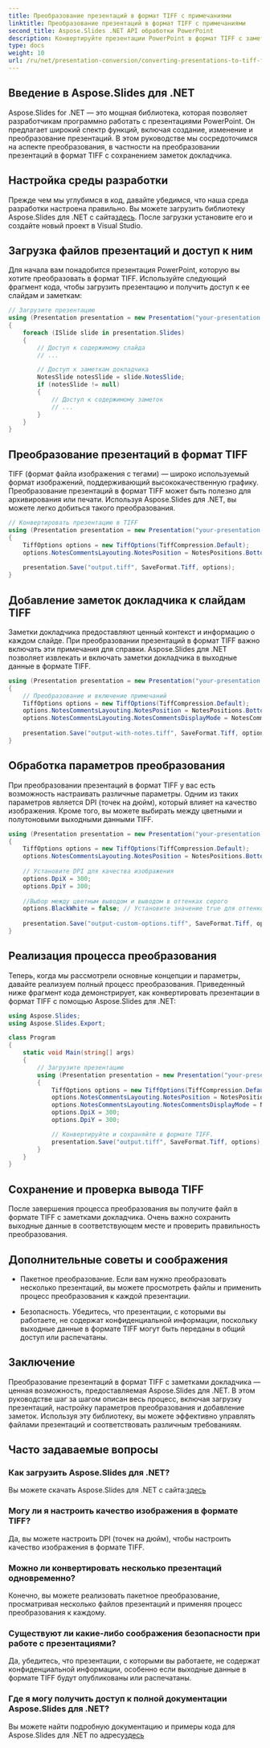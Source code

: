 ```yaml
---
title: Преобразование презентаций в формат TIFF с примечаниями
linktitle: Преобразование презентаций в формат TIFF с примечаниями
second_title: Aspose.Slides .NET API обработки PowerPoint
description: Конвертируйте презентации PowerPoint в формат TIFF с заметками докладчика с помощью Aspose.Slides для .NET. Качественная и эффективная конвертация.
type: docs
weight: 10
url: /ru/net/presentation-conversion/converting-presentations-to-tiff-format-with-notes/
---
```


## Введение в Aspose.Slides для .NET

Aspose.Slides for .NET — это мощная библиотека, которая позволяет разработчикам программно работать с презентациями PowerPoint. Он предлагает широкий спектр функций, включая создание, изменение и преобразование презентаций. В этом руководстве мы сосредоточимся на аспекте преобразования, в частности на преобразовании презентаций в формат TIFF с сохранением заметок докладчика.

## Настройка среды разработки

 Прежде чем мы углубимся в код, давайте убедимся, что наша среда разработки настроена правильно. Вы можете загрузить библиотеку Aspose.Slides для .NET с сайта[здесь](https://releases.aspose.com/slides/net). После загрузки установите его и создайте новый проект в Visual Studio.

## Загрузка файлов презентаций и доступ к ним

Для начала вам понадобится презентация PowerPoint, которую вы хотите преобразовать в формат TIFF. Используйте следующий фрагмент кода, чтобы загрузить презентацию и получить доступ к ее слайдам и заметкам:

```csharp
// Загрузите презентацию
using (Presentation presentation = new Presentation("your-presentation.pptx"))
{
    foreach (ISlide slide in presentation.Slides)
    {
        // Доступ к содержимому слайда
        // ...

        // Доступ к заметкам докладчика
        NotesSlide notesSlide = slide.NotesSlide;
        if (notesSlide != null)
        {
            // Доступ к содержимому заметок
            // ...
        }
    }
}
```

## Преобразование презентаций в формат TIFF

TIFF (формат файла изображения с тегами) — широко используемый формат изображений, поддерживающий высококачественную графику. Преобразование презентаций в формат TIFF может быть полезно для архивирования или печати. Используя Aspose.Slides для .NET, вы можете легко добиться такого преобразования.

```csharp
// Конвертировать презентацию в TIFF
using (Presentation presentation = new Presentation("your-presentation.pptx"))
{
    TiffOptions options = new TiffOptions(TiffCompression.Default);
    options.NotesCommentsLayouting.NotesPosition = NotesPositions.BottomFull;
    
    presentation.Save("output.tiff", SaveFormat.Tiff, options);
}
```

## Добавление заметок докладчика к слайдам TIFF

Заметки докладчика предоставляют ценный контекст и информацию о каждом слайде. При преобразовании презентаций в формат TIFF важно включать эти примечания для справки. Aspose.Slides для .NET позволяет извлекать и включать заметки докладчика в выходные данные в формате TIFF.

```csharp
using (Presentation presentation = new Presentation("your-presentation.pptx"))
{
    // Преобразование и включение примечаний
    TiffOptions options = new TiffOptions(TiffCompression.Default);
    options.NotesCommentsLayouting.NotesPosition = NotesPositions.BottomFull;
    options.NotesCommentsLayouting.NotesCommentsDisplayMode = NotesCommentsDisplayMode.Show;
    
    presentation.Save("output-with-notes.tiff", SaveFormat.Tiff, options);
}
```

## Обработка параметров преобразования

При преобразовании презентаций в формат TIFF у вас есть возможность настраивать различные параметры. Одним из таких параметров является DPI (точек на дюйм), который влияет на качество изображения. Кроме того, вы можете выбирать между цветными и полутоновыми выходными данными TIFF.

```csharp
using (Presentation presentation = new Presentation("your-presentation.pptx"))
{
    TiffOptions options = new TiffOptions(TiffCompression.Default);
    options.NotesCommentsLayouting.NotesPosition = NotesPositions.BottomFull;
    
    // Установите DPI для качества изображения
    options.DpiX = 300;
    options.DpiY = 300;
    
    //Выбор между цветным выводом и выводом в оттенках серого
    options.BlackWhite = false; // Установите значение true для оттенков серого.
    
    presentation.Save("output-custom-options.tiff", SaveFormat.Tiff, options);
}
```

## Реализация процесса преобразования

Теперь, когда мы рассмотрели основные концепции и параметры, давайте реализуем полный процесс преобразования. Приведенный ниже фрагмент кода демонстрирует, как конвертировать презентации в формат TIFF с помощью Aspose.Slides для .NET:

```csharp
using Aspose.Slides;
using Aspose.Slides.Export;

class Program
{
    static void Main(string[] args)
    {
        // Загрузите презентацию
        using (Presentation presentation = new Presentation("your-presentation.pptx"))
        {
            TiffOptions options = new TiffOptions(TiffCompression.Default);
            options.NotesCommentsLayouting.NotesPosition = NotesPositions.BottomFull;
            options.NotesCommentsLayouting.NotesCommentsDisplayMode = NotesCommentsDisplayMode.Show;
            options.DpiX = 300;
            options.DpiY = 300;

            // Конвертируйте и сохраняйте в формате TIFF.
            presentation.Save("output.tiff", SaveFormat.Tiff, options);
        }
    }
}
```

## Сохранение и проверка вывода TIFF

После завершения процесса преобразования вы получите файл в формате TIFF с заметками докладчика. Очень важно сохранить выходные данные в соответствующем месте и проверить правильность преобразования.

## Дополнительные советы и соображения

- Пакетное преобразование. Если вам нужно преобразовать несколько презентаций, вы можете просмотреть файлы и применить процесс преобразования к каждой презентации.

- Безопасность. Убедитесь, что презентации, с которыми вы работаете, не содержат конфиденциальной информации, поскольку выходные данные в формате TIFF могут быть переданы в общий доступ или распечатаны.

## Заключение

Преобразование презентаций в формат TIFF с заметками докладчика — ценная возможность, предоставляемая Aspose.Slides для .NET. В этом руководстве шаг за шагом описан весь процесс, включая загрузку презентаций, настройку параметров преобразования и добавление заметок. Используя эту библиотеку, вы можете эффективно управлять файлами презентаций и соответствовать различным требованиям.

## Часто задаваемые вопросы

### Как загрузить Aspose.Slides для .NET?

 Вы можете скачать Aspose.Slides для .NET с сайта:[здесь](https://releases.aspose.com/slides/net)

### Могу ли я настроить качество изображения в формате TIFF?

Да, вы можете настроить DPI (точек на дюйм), чтобы настроить качество изображения в формате TIFF.

### Можно ли конвертировать несколько презентаций одновременно?

Конечно, вы можете реализовать пакетное преобразование, просматривая несколько файлов презентаций и применяя процесс преобразования к каждому.

### Существуют ли какие-либо соображения безопасности при работе с презентациями?

Да, убедитесь, что презентации, с которыми вы работаете, не содержат конфиденциальной информации, особенно если выходные данные в формате TIFF будут опубликованы или распечатаны.

### Где я могу получить доступ к полной документации Aspose.Slides для .NET?

 Вы можете найти подробную документацию и примеры кода для Aspose.Slides для .NET по адресу[здесь](https://reference.aspose.com/slides/net)